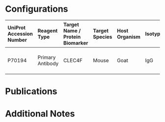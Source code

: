 # Configurations

| UniProt Accession Number   | Reagent Type     | Target Name / Protein Biomarker   | Target Species   | Host Organism   | Isotype   | Clonality   | Vendor      | Catalog Number   | Conjugate    | RRID   | Availability   | Method    | Tissue Preservation     | Target Tissue   | Tissue State   | Detergent              | Antigen Retrieval Conditions   | Dye Inactivation Conditions   | Recommend   | Agree               | Disagree   | Contributor         | Notes   |
|:---------------------------|:-----------------|:----------------------------------|:-----------------|:----------------|:----------|:------------|:------------|:-----------------|:-------------|:-------|:---------------|:----------|:------------------------|:----------------|:---------------|:-----------------------|:-------------------------------|:------------------------------|:------------|:--------------------|:-----------|:--------------------|:--------|
| P70194                     | Primary Antibody | CLEC4F                            | Mouse            | Goat            | IgG       | Polyclonal  | R&D Systems | AF2784           | Unconjugated | NA     | Stock          | Opal-plex | 10% Formalin for 7 Days | Liver           | Infected       | Akoya Antibody Diluent | Akoya AR6                      | NA                            | Yes         | 0000-0003-0666-4804 | NA         | 0000-0003-0666-4804 |         |

# Publications



# Additional Notes

<a name="notes"></a>

